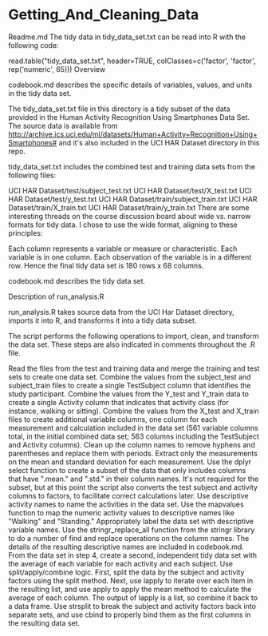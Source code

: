 # Getting_And_Cleaning_Data

Readme.md
The tidy data in tidy_data_set.txt can be read into R with the following code:

read.table("tidy_data_set.txt", header=TRUE, colClasses=c('factor', 'factor', rep('numeric', 65)))
Overview

codebook.md describes the specific details of variables, values, and units in the tidy data set.

The tidy_data_set.txt file in this directory is a tidy subset of the data provided in the Human Activity Recognition Using Smartphones Data Set. The source data is available from http://archive.ics.uci.edu/ml/datasets/Human+Activity+Recognition+Using+Smartphones# and it's also included in the UCI HAR Dataset directory in this repo.

tidy_data_set.txt includes the combined test and training data sets from the following files:

UCI HAR Dataset/test/subject_test.txt
UCI HAR Dataset/test/X_test.txt
UCI HAR Dataset/test/y_test.txt
UCI HAR Dataset/train/subject_train.txt
UCI HAR Dataset/train/X_train.txt
UCI HAR Dataset/train/y_train.txt
There are some interesting threads on the course discussion board about wide vs. narrow formats for tidy data. I chose to use the wide format, aligning to these principles:

Each column represents a variable or measure or characteristic.
Each variable is in one column.
Each observation of the variable is in a different row.
Hence the final tidy data set is 180 rows x 68 columns.

codebook.md describes the tidy data set.

Description of run_analysis.R

run_analysis.R takes source data from the UCI Har Dataset directory, imports it into R, and transforms it into a tidy data subset.

The script performs the following operations to import, clean, and transform the data set. These steps are also indicated in comments throughout the .R file.

Read the files from the test and training data and merge the training and test sets to create one data set.
Combine the values from the subject_test and subject_train files to create a single TestSubject column that identifies the study participant.
Combine the values from the Y_test and Y_train data to create a single Activity column that indicates that activity class (for instance, walking or sitting).
Combine the values from the X_test and X_train files to create additional variable columns, one column for each measurement and calculation included in the data set (561 variable columns total, in the initial combined data set; 563 columns including the TestSubject and Activity columns).
Clean up the column names to remove hyphens and parentheses and replace them with periods.
Extract only the measurements on the mean and standard deviation for each measurement.
Use the dplyr select function to create a subset of the data that only includes columns that have ".mean." and ".std." in their column names.
It's not required for the subset, but at this point the script also converts the test subject and activity columns to factors, to facilitate correct calculations later.
Use descriptive activity names to name the activities in the data set.
Use the mapvalues function to map the numeric activity values to descriptive names like "Walking" and "Standing."
Appropriately label the data set with descriptive variable names.
Use the stringr_replace_all function from the stringr library to do a number of find and replace operations on the column names. The details of the resulting descriptive names are included in codebook.md.
From the data set in step 4, create a second, independent tidy data set with the average of each variable for each activity and each subject.
Use split/apply/combine logic. First, split the data by the subject and activity factors using the split method.
Next, use lapply to iterate over each item in the resulting list, and use apply to apply the mean method to calculate the average of each column.
The output of lapply is a list, so combine it back to a data frame.
Use strsplit to break the subject and activity factors back into separate sets, and use cbind to properly bind them as the first columns in the resulting data set.

